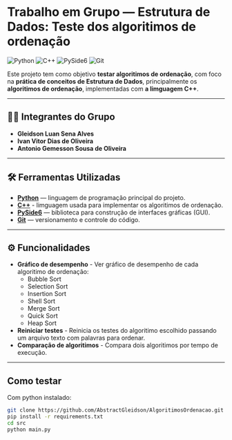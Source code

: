 # Trabalho em Grupo — Estrutura de Dados: Teste dos algoritimos de ordenação
![Python](https://img.shields.io/badge/Python-3.11-blue?logo=python&logoColor=white)
![C++](https://img.shields.io/badge/C++-17-blue?logo=cplusplus&logoColor=white)
![PySide6](https://img.shields.io/badge/PySide6-GUI-brightgreen?logo=qt&logoColor=white)
![Git](https://img.shields.io/badge/Git-Versionamento-orange?logo=git&logoColor=white)

Este projeto tem como objetivo **testar algoritimos de ordenação**, com foco na **prática de conceitos de Estrutura de Dados**, principalmente os **algoritimos de ordenação**, implementadas com **a limguagem C++**.

---

## 👨‍💻 Integrantes do Grupo
- **Gleidson Luan Sena Alves**  
- **Ivan Vitor Dias de Oliveira**  
- **Antonio Gemesson Sousa de Oliveira**

---

## 🛠️ Ferramentas Utilizadas
- **[Python](https://www.python.org/)** — linguagem de programação principal do projeto.  
- **[C++](https://devdocs.io/cpp/)** - limguagem usada para implementar os algoritimos de ordenação.
- **[PySide6](https://doc.qt.io/qtforpython-6/)** — biblioteca para construção de interfaces gráficas (GUI).  
- **[Git](https://git-scm.com/)** — versionamento e controle do código.  

---

## ⚙️ Funcionalidades
- **Gráfico de desempenho** - Ver gráfico de desempenho de cada algoritimo de ordenação:
    - Bubble Sort
    - Selection Sort
    - Insertion Sort
    - Shell Sort
    - Merge Sort
    - Quick Sort
    - Heap Sort
- **Reiniciar testes** - Reinicia os testes do algoritimo escolhido passando um arquivo texto com palavras para ordenar. 
- **Comparação de algoritimos** - Compara dois algoritimos por tempo de execução.  
---
## Como testar
Com python instalado:
```bash
git clone https://github.com/AbstractGleidson/AlgoritimosOrdenacao.git
pip install -r requirements.txt
cd src 
python main.py
```